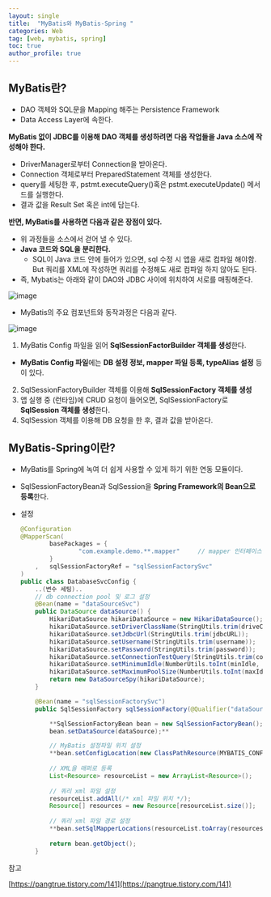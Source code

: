 ```yaml
---
layout: single
title:  "MyBatis와 MyBatis-Spring "
categories: Web
tag: [web, mybatis, spring]
toc: true
author_profile: true
---
```


## MyBatis란?

- DAO 객체와 SQL문을 Mapping 해주는 Persistence Framework
- Data Access Layer에 속한다.

**MyBatis 없이 JDBC를 이용해 DAO 객체를 생성하려면 다음 작업들을 Java 소스에 작성해야 한다.**

- DriverManager로부터 Connection을 받아온다.
- Connection 객체로부터 PreparedStatement 객체를 생성한다.
- query를 세팅한 후, pstmt.executeQuery()혹은 pstmt.executeUpdate() 메서드를 실행한다.
- 결과 값을 Result Set 혹은 int에 담는다.

**반면, MyBatis를 사용하면 다음과 같은 장점이 있다.** 

- 위 과정들을 소스에서 걷어 낼 수 있다.
- **Java 코드와 SQL을 분리한다.**
    - SQL이 Java 코드 안에 들어가 있으면, sql 수정 시 앱을 새로 컴파일 해야함. But 쿼리를 XML에 작성하면 쿼리를 수정해도 새로 컴파일 하지 않아도 된다.
- 즉, Mybatis는 아래와 같이 DAO와 JDBC 사이에 위치하여 서로를 매핑해준다.

![image](https://user-images.githubusercontent.com/47748246/191669221-a79a96cc-1aca-46fe-9e83-e99f9bfe8855.png)

- MyBatis의 주요 컴포넌트와 동작과정은 다음과 같다.

![image](https://user-images.githubusercontent.com/47748246/191669245-9655d310-59b3-49d7-a1ab-f3fa5c08924f.png)

1. MyBatis Config 파일을 읽어 **SqlSessionFactorBuilder 객체를 생성**한다.
- **MyBatis Config 파일**에는 **DB 설정 정보, mapper 파일 등록, typeAlias 설정** 등이 있다.
2. SqlSessionFactoryBuilder 객체를 이용해 **SqlSessionFactory 객체를 생성**
3. 앱 실행 중 (런타임)에 CRUD 요청이 들어오면, SqlSessionFactory로 **SqlSession 객체를 생성**한다. 
4. SqlSession 객체를 이용해 DB 요청을 한 후, 결과 값을 받아온다. 

## MyBatis-Spring이란?

- MyBatis를 Spring에 녹여 더 쉽게 사용할 수 있게 하기 위한 연동 모듈이다.
- SqlSessionFactoryBean과 SqlSession을 **Spring Framework의 Bean으로 등록**한다.
- 설정
    
    ```java
    @Configuration
    @MapperScan(
    		basePackages = {
    				"com.example.demo.**.mapper"     // mapper 인터페이스 위치
    		}
    	,	sqlSessionFactoryRef = "sqlSessionFactorySvc"
    )
    public class DatabaseSvcConfig {
    	..(변수 세팅)..
    	// db connection pool 및 로그 설정
    	@Bean(name = "dataSourceSvc")
    	public DataSource dataSource() {
    		HikariDataSource hikariDataSource = new HikariDataSource();
    		hikariDataSource.setDriverClassName(StringUtils.trim(driveClassName));
    		hikariDataSource.setJdbcUrl(StringUtils.trim(jdbcURL));
    		hikariDataSource.setUsername(StringUtils.trim(username));
    		hikariDataSource.setPassword(StringUtils.trim(password));
    		hikariDataSource.setConnectionTestQuery(StringUtils.trim(connectionTestQuery));
    		hikariDataSource.setMinimumIdle(NumberUtils.toInt(minIdle, 0));
    		hikariDataSource.setMaximumPoolSize(NumberUtils.toInt(maxIdle, 0));
    		return new DataSourceSpy(hikariDataSource);
    	}
    
    	@Bean(name = "sqlSessionFactorySvc")
    	public SqlSessionFactory sqlSessionFactory(@Qualifier("dataSourceSvc") DataSource dataSource)  {
    
    		**SqlSessionFactoryBean bean = new SqlSessionFactoryBean();
    		bean.setDataSource(dataSource);**
    
    		// MyBatis 설정파일 위치 설정
    		**bean.setConfigLocation(new ClassPathResource(MYBATIS_CONFIG_FILE));**
    		
    		// XML을 매퍼로 등록
    		List<Resource> resourceList = new ArrayList<Resource>();
    		
    		// 쿼리 xml 파일 설정
    		resourceList.addAll(/* xml 파일 위치 */);
    		Resource[] resources = new Resource[resourceList.size()];
    		
    		// 쿼리 xml 파일 경로 설정
    		**bean.setSqlMapperLocations(resourceList.toArray(resources));**
    		
    		return bean.getObject();
    	}
    ```
    

참고

[https://pangtrue.tistory.com/141](https://pangtrue.tistory.com/141)


